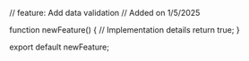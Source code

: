// feature: Add data validation
// Added on 1/5/2025

function newFeature() {
  // Implementation details
  return true;
}

export default newFeature;